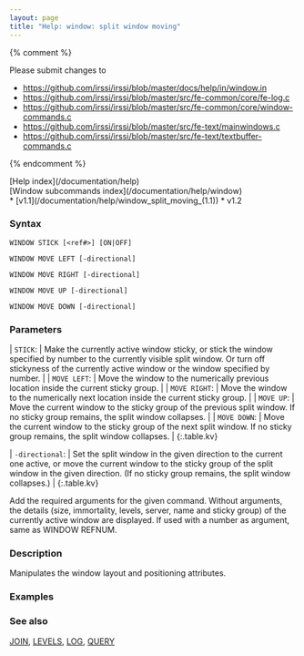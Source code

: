 ```yaml
---
layout: page
title: "Help: window: split window moving"
---
```


{% comment %}

Please submit changes to
- https://github.com/irssi/irssi/blob/master/docs/help/in/window.in
- https://github.com/irssi/irssi/blob/master/src/fe-common/core/fe-log.c
- https://github.com/irssi/irssi/blob/master/src/fe-common/core/window-commands.c
- https://github.com/irssi/irssi/blob/master/src/fe-text/mainwindows.c
- https://github.com/irssi/irssi/blob/master/src/fe-text/textbuffer-commands.c


{% endcomment %}
<nav markdown="1">
[Help index](/documentation/help)
</nav>

<nav markdown="1">
[Window subcommands index](/documentation/help/window)
</nav>

<div markdown="1" class="version">
* [v1.1](/documentation/help/window_split_moving_(1.1))
* v1.2
</div>

### Syntax ###

<div class="highlight irssisyntax"><pre style="\-\-cmdlen:12ch"><code><span class="synB">WINDOW</span> <span class="synB">STICK</span> <span class="syn10">[<span class="syn09">&lt;ref#></span>]</span> <span class="syn10">[<span class="syn">ON</span>|<span class="syn">OFF</span>]</span></code></pre></div>


<div class="highlight irssisyntax"><pre style="\-\-cmdlen:16ch"><code><span class="synB">WINDOW</span> <span class="synB">MOVE</span> <span class="synB">LEFT</span> <span class="syn10">[<span class="syn">-directional</span>]</span></code></pre></div>


<div class="highlight irssisyntax"><pre style="\-\-cmdlen:17ch"><code><span class="synB">WINDOW</span> <span class="synB">MOVE</span> <span class="synB">RIGHT</span> <span class="syn10">[<span class="syn">-directional</span>]</span></code></pre></div>


<div class="highlight irssisyntax"><pre style="\-\-cmdlen:14ch"><code><span class="synB">WINDOW</span> <span class="synB">MOVE</span> <span class="synB">UP</span> <span class="syn10">[<span class="syn">-directional</span>]</span></code></pre></div>


<div class="highlight irssisyntax"><pre style="\-\-cmdlen:16ch"><code><span class="synB">WINDOW</span> <span class="synB">MOVE</span> <span class="synB">DOWN</span> <span class="syn10">[<span class="syn">-directional</span>]</span></code></pre></div>



### Parameters ###


| `STICK`: | Make the currently active window sticky, or stick the window specified by number to the currently visible split window. Or turn off stickyness of the currently active window or the window specified by number. |
| `MOVE LEFT`: | Move the window to the numerically previous location inside the current sticky group. |
| `MOVE RIGHT`: | Move the window to the numerically next location inside the current sticky group. |
| `MOVE UP`: | Move the current window to the sticky group of the previous split window. If no sticky group remains, the split window collapses. |
| `MOVE DOWN`: | Move the current window to the sticky group of the next split window. If no sticky group remains, the split window collapses. |
{:.table.kv}


| `-directional`: | Set the split window in the given direction to the current one active, or move the current window to the sticky group of the split window in the given direction. (If no sticky group remains, the split window collapses.) |
{:.table.kv}

   Add the required arguments for the given command. Without arguments, the details (size, immortality, levels, server, name and sticky group) of the currently active window are displayed. If used with a number as argument, same as WINDOW REFNUM.

### Description ###

Manipulates the window layout and positioning attributes.

### Examples ###


### See also ###
[JOIN](/documentation/help/join), [LEVELS](/documentation/help/levels), [LOG](/documentation/help/log), [QUERY](/documentation/help/query)


